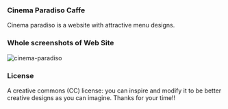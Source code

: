 ### Cinema Paradiso Caffe
   Cinema paradiso is a website with attractive menu designs.
    
    
### Whole screenshots of Web Site
   ![cinema-paradiso](https://user-images.githubusercontent.com/69867926/212620210-701b81e0-6b2f-4def-971b-021d3b8ac032.png)



### License
   A creative commons (CC) license: you can inspire and modify it to be better creative designs as you can imagine.
    Thanks for your time!!
    
